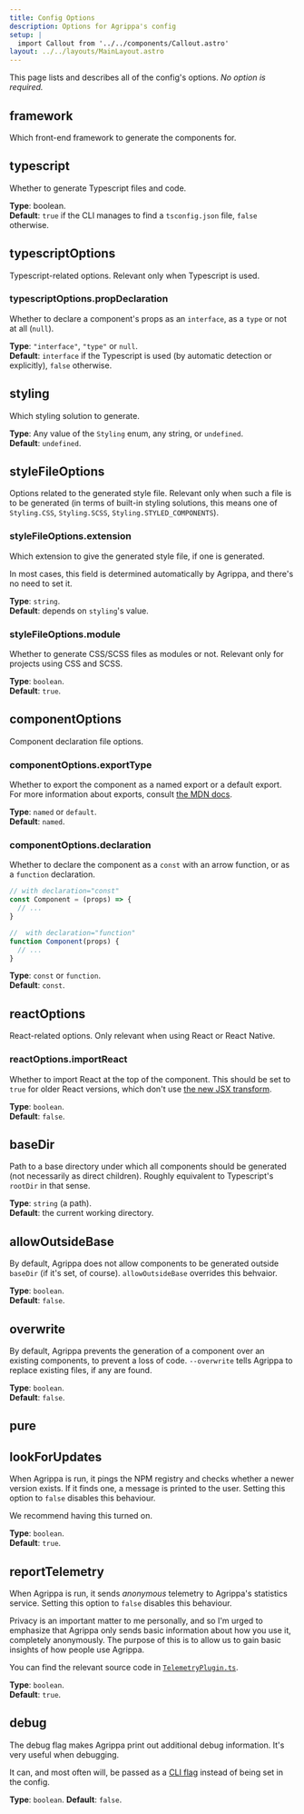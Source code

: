 ```yaml
---
title: Config Options
description: Options for Agrippa's config
setup: |
  import Callout from '../../components/Callout.astro'
layout: ../../layouts/MainLayout.astro
---
```


This page lists and describes all of the config's options. *No option is required.*

## framework

Which front-end framework to generate the components for.

## typescript

Whether to generate Typescript files and code.

**Type**: boolean. <br/>
**Default**: `true` if the CLI manages to find a `tsconfig.json` file, `false` otherwise.

## typescriptOptions

Typescript-related options. Relevant only when Typescript is used.

### typescriptOptions.propDeclaration

Whether to declare a component's props as an `interface`, as a `type` or not at all (`null`).

**Type**: `"interface"`, `"type"` or `null`. <br/>
**Default**: `interface` if the Typescript is used (by automatic detection or explicitly), `false` otherwise.

## styling

Which styling solution to generate.

**Type**: Any value of the `Styling` enum, any string, or `undefined`. <br/>
**Default**: `undefined`.

## styleFileOptions

Options related to the generated style file. Relevant only when such a file is to be generated (in terms of built-in styling solutions,
this means one of `Styling.CSS`, `Styling.SCSS`, `Styling.STYLED_COMPONENTS`).

### styleFileOptions.extension

Which extension to give the generated style file, if one is generated.

In most cases, this field is determined automatically by Agrippa, and there's no need to set it.

**Type**: `string`. <br/>
**Default**: depends on `styling`'s value.

### styleFileOptions.module

Whether to generate CSS/SCSS files as modules or not.
Relevant only for projects using CSS and SCSS.

**Type**: `boolean`. <br/>
**Default**: `true`.

## componentOptions

Component declaration file options.

### componentOptions.exportType

Whether to export the component as a named export or a default export.
For more information about exports, consult [the MDN docs](https://developer.mozilla.org/en-US/docs/web/javascript/reference/statements/export#syntax).

**Type**: `named` or `default`. <br/>
**Default**: `named`.

### componentOptions.declaration

Whether to declare the component as a `const` with an arrow function, or as a `function` declaration.

```js
// with declaration="const"
const Component = (props) => { 
  // ...
} 

//  with declaration="function"
function Component(props) {
  // ...
}
```

**Type**: `const` or `function`. <br/>
**Default**: `const`.

## reactOptions

React-related options. Only relevant when using React or React Native.

### reactOptions.importReact

Whether to import React at the top of the component.
This should be set to `true` for older React versions, which don't use [the new JSX transform](https://reactjs.org/blog/2020/09/22/introducing-the-new-jsx-transform.html).

**Type**: `boolean`. <br/>
**Default**: `false`.


## baseDir

Path to a base directory under which all components should be generated (not necessarily as direct children).
Roughly equivalent to Typescript's `rootDir` in that sense.

**Type**: `string` (a path). <br/>
**Default**: the current working directory.

## allowOutsideBase

By default, Agrippa does not allow components to be generated outside `baseDir` (if it's set, of course). `allowOutsideBase` overrides this behvaior. 

**Type**: `boolean`. <br/>
**Default**: `false`.

## overwrite

By default, Agrippa prevents the generation of a component over an existing components, to prevent a loss of code. `--overwrite` tells Agrippa to replace existing files, if any are found.

**Type**: `boolean`. <br/>
**Default**: `false`.

## pure


## lookForUpdates

When Agrippa is run, it pings the NPM registry and checks whether a newer version exists.
If it finds one, a message is printed to the user. Setting this option to `false` disables this behaviour.

We recommend having this turned on.

**Type**: `boolean`. <br/>
**Default**: `true`.

## reportTelemetry

When Agrippa is run, it sends *anonymous* telemetry to Agrippa's statistics service.
Setting this option to `false` disables this behaviour.

Privacy is an important matter to me personally, and so I'm urged to emphasize that Agrippa
only sends basic information about how you use it, completely anonymously.
The purpose of this is to allow us to gain basic insights of how people use Agrippa.

You can find the relevant source code in [`TelemetryPlugin.ts`](https://github.com/NitzanHen/agrippa/blob/main/src/plugin/TelemetryPlugin.ts).

**Type**: `boolean`. <br/>
**Default**: `true`.

## debug

The debug flag makes Agrippa print out additional debug information. It's very useful when debugging.

It can, and most often will, be passed as a [CLI flag](./cli) instead of being set in the config.

**Type**: `boolean`.
**Default**: `false`.
